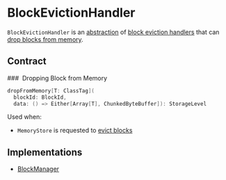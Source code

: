 # BlockEvictionHandler

`BlockEvictionHandler` is an [abstraction](#contract) of [block eviction handlers](#implementations) that can [drop blocks from memory](#dropFromMemory).

## Contract

### <span id="dropFromMemory"> Dropping Block from Memory

```scala
dropFromMemory[T: ClassTag](
  blockId: BlockId,
  data: () => Either[Array[T], ChunkedByteBuffer]): StorageLevel
```

Used when:

* `MemoryStore` is requested to [evict blocks](MemoryStore.md#evictBlocksToFreeSpace)

## Implementations

* [BlockManager](BlockManager.md)
